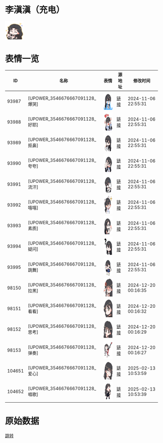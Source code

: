 # 李滇滇（充电）

<img src="./cover.png" height="60" alt="cover" />

# 表情一览

|ID|名称|表情|源地址|修改时间|
|----|----|----|----|----|
|93987|[UPOWER_3546676667091128_爆哭]|<img src="./pic/093987_%5BUPOWER_3546676667091128_爆哭%5D.png" height="60" alt="爆哭"/>|[链接](https://i0.hdslb.com/bfs/garb/4a58a2cc5dcc55275ebe28a4013086652f988cb6.png)|2024-11-06 22:55:31|
|93988|[UPOWER_3546676667091128_好耶]|<img src="./pic/093988_%5BUPOWER_3546676667091128_好耶%5D.png" height="60" alt="好耶"/>|[链接](https://i0.hdslb.com/bfs/garb/815b2794dd3133423de0fd9d31ab79ff3e26cb78.png)|2024-11-06 22:55:31|
|93989|[UPOWER_3546676667091128_抠鼻]|<img src="./pic/093989_%5BUPOWER_3546676667091128_抠鼻%5D.png" height="60" alt="抠鼻"/>|[链接](https://i0.hdslb.com/bfs/garb/28ce1ccd5543a2907bb66bdc471102331bdaf411.png)|2024-11-06 22:55:31|
|93990|[UPOWER_3546676667091128_夸夸]|<img src="./pic/093990_%5BUPOWER_3546676667091128_夸夸%5D.png" height="60" alt="夸夸"/>|[链接](https://i0.hdslb.com/bfs/garb/5c7dabe060543e9aa6448248ed789f8529058c6e.png)|2024-11-06 22:55:31|
|93991|[UPOWER_3546676667091128_流汗]|<img src="./pic/093991_%5BUPOWER_3546676667091128_流汗%5D.png" height="60" alt="流汗"/>|[链接](https://i0.hdslb.com/bfs/garb/58962ec298a5f165f1db2219b0e2a6cf3776860f.png)|2024-11-06 22:55:31|
|93992|[UPOWER_3546676667091128_嘻嘻]|<img src="./pic/093992_%5BUPOWER_3546676667091128_嘻嘻%5D.png" height="60" alt="嘻嘻"/>|[链接](https://i0.hdslb.com/bfs/garb/1e0fb1c64b6715e6c73432732683b8a25dcf5a8d.png)|2024-11-06 22:55:31|
|93993|[UPOWER_3546676667091128_素质]|<img src="./pic/093993_%5BUPOWER_3546676667091128_素质%5D.png" height="60" alt="素质"/>|[链接](https://i0.hdslb.com/bfs/garb/b579654d211ec8ea3546edf833c5d07ab2d3cc1d.png)|2024-11-06 22:55:31|
|93994|[UPOWER_3546676667091128_疑问]|<img src="./pic/093994_%5BUPOWER_3546676667091128_疑问%5D.png" height="60" alt="疑问"/>|[链接](https://i0.hdslb.com/bfs/garb/352e5ef0809f65f0eddbedf7fc469b55c0200a24.png)|2024-11-06 22:55:31|
|93995|[UPOWER_3546676667091128_跳舞]|<img src="./pic/093995_%5BUPOWER_3546676667091128_跳舞%5D.png" height="60" alt="跳舞"/>|[链接](https://i0.hdslb.com/bfs/garb/fcfbf5f16edcedfe1b1c3d59b301cf0361959e10.png)|2024-11-06 22:55:31|
|98150|[UPOWER_3546676667091128_拉黑]|<img src="./pic/098150_%5BUPOWER_3546676667091128_拉黑%5D.png" height="60" alt="拉黑"/>|[链接](https://i0.hdslb.com/bfs/garb/b3256209113f4242c481715fc4b5f4b6006643cc.png)|2024-12-20 00:16:35|
|98151|[UPOWER_3546676667091128_看看]|<img src="./pic/098151_%5BUPOWER_3546676667091128_看看%5D.png" height="60" alt="看看"/>|[链接](https://i0.hdslb.com/bfs/garb/4d4cdabd9fa95909f72c6778a8a8f032c5fd24d0.png)|2024-12-20 00:16:32|
|98152|[UPOWER_3546676667091128_思考]|<img src="./pic/098152_%5BUPOWER_3546676667091128_思考%5D.png" height="60" alt="思考"/>|[链接](https://i0.hdslb.com/bfs/garb/f66d97f4d200f2207ef1de17d1bfac038d696701.png)|2024-12-20 00:16:29|
|98153|[UPOWER_3546676667091128_弹奏]|<img src="./pic/098153_%5BUPOWER_3546676667091128_弹奏%5D.png" height="60" alt="弹奏"/>|[链接](https://i0.hdslb.com/bfs/garb/2e03b897d43c439098f5fafe74cfe13a47eb0c88.png)|2024-12-20 00:16:27|
|104651|[UPOWER_3546676667091128_爱心]|<img src="./pic/104651_%5BUPOWER_3546676667091128_爱心%5D.png" height="60" alt="爱心"/>|[链接](https://i0.hdslb.com/bfs/garb/43a6240022e87db8e90055ffa60bd375c28bbba0.png)|2025-02-13 10:53:59|
|104652|[UPOWER_3546676667091128_唱歌]|<img src="./pic/104652_%5BUPOWER_3546676667091128_唱歌%5D.png" height="60" alt="唱歌"/>|[链接](https://i0.hdslb.com/bfs/garb/b6f76164b314cf0f7fed9f0f85748d5ffcae9e7f.png)|2025-02-13 10:53:39|

# 原始数据

[跳转](./raw.json)

